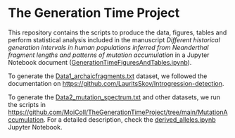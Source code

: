 # The Generation Time Project

This repository contains the scripts to produce the data, figures, tables and perform statistical analysis included in the manuscript *Different historical generation intervals in human populations inferred from Neanderthal fragment lengths and patterns of mutation accumulation* in a Jupyter Notebook document ([GenerationTimeFiguresAndTables.ipynb](GenerationTimeFiguresAndTables/GenerationTimeFiguresAndTables.md)).  

To generate the [Data1_archaicfragments.txt](Data1_archaicfragments.txt) dataset, we followed the documentation on https://github.com/LauritsSkov/Introgression-detection.

To generate the [Data2_mutation_spectrum.txt](Data2_mutation_spectrum.txt) and other datasets, we run the scripts in https://github.com/MoiColl/TheGenerationTimeProject/tree/main/MutationAccumulation. For a detailed description, check the [derived_alleles.ipynb](MutationAccumulation/derived_alleles.md) Jupyter Notebook.
